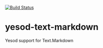 [![Build Status](https://secure.travis-ci.org/Tarrasch/yesod-text-markdown.svg)](http://travis-ci.org/Tarrasch/yesod-text-markdown)

yesod-text-markdown
===================

Yesod support for Text.Markdown
